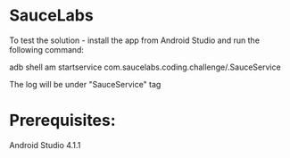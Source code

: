 # SauceLabs

To test the solution - install the app from Android Studio and run the following command:

adb shell am startservice com.saucelabs.coding.challenge/.SauceService

The log will be under "SauceService" tag

# Prerequisites:
Android Studio 4.1.1
